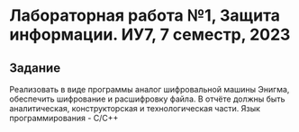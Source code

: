 # Лабораторная работа №1, Защита информации. ИУ7, 7 семестр, 2023

## Задание
Реализовать в виде программы аналог шифровальной машины Энигма, обеспечить шифрование и расшифровку файла. В отчёте должны быть аналитическая, конструкторская и технологическая части. Язык программирования - C/C++
